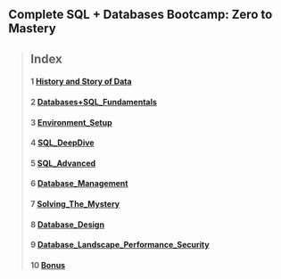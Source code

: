 ## Complete SQL + Databases Bootcamp: Zero to Mastery

> ## Index
>  ####  <b>1  </b> [History and Story of Data](1.History.md)
>  ####  <b>2 </b>[Databases+SQL_Fundamentals](2.Databases+SQL_Fundamentals.md)
>  ####  <b>3 </b>[Environment_Setup](3.Environment_Setup.md)
>  ####  <b>4 </b>[SQL_DeepDive](4.SQL_DeepDive.md)
>  ####  <b>5 </b>[SQL_Advanced](5.SQL_Advanced.md)
>  ####    <b>6 </b>[Database_Management](6.Database_Management.md)
>  ####  <b>7 </b>[Solving_The_Mystery](7.Solving_The_Mystery.md)
>  ####  <b>8 </b>[Database_Design](8.Database_Design.md)
>  ####  <b>9 </b> [Database_Landscape_Performance_Security](9.Database_Landscape_Performance_Security.md)
>  ####  <b>10 </b> [Bonus](10.Bonus.md)